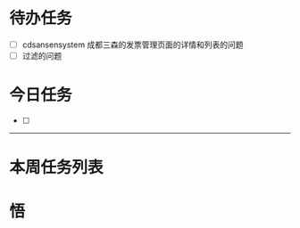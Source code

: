 # 待办任务
- [ ] cdsansensystem  成都三森的发票管理页面的详情和列表的问题
- [ ] 过滤的问题
# 今日任务
- [ ] 




------
# 本周任务列表



# 悟